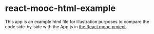 # react-mooc-html-example

This app is an example html file for illustration purposes to compare the code side-by-side with the App.js in [the React mooc project](https://github.com/sarahmacneill/react-mooc).
